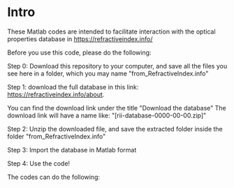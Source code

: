 # Intro
These Matlab codes are intended to facilitate interaction with the optical properties database in https://refractiveindex.info/

Before you use this code, please do the following:

Step 0: 
Download this repository to your computer, and save all the files you see here in a folder, which you may name "from_RefractiveIndex.info"

Step 1:
download the full database in this link:
https://refractiveindex.info/about.

You can find the download link under the title
"Download the database"
The download link will have a name like: "[rii-database-0000-00-00.zip]"

Step 2:
Unzip the downloaded file, and save the extracted folder inside the folder "from_RefractiveIndex.info"

Step 3:
Import the database in Matlab format

Step 4:
Use the code!


The codes can do the following:

#